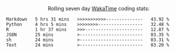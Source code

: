 <!--<p align="center">
  <img width="auto" src ="https://github-readme-stats.vercel.app/api/top-langs/?username=syrkis&layout=compact&hide_border=true&theme=darcula&bg_color=00000000&langs_count=6&hide=jupyter%20notebook,JavaScript,HTML" width = 400>
      <img src ="https://github-readme-streak-stats.herokuapp.com?user=syrkis&theme=darcula&hide_border=true&background=FFFFFF00" width = 400>

</p>-->
<p align="center">Rolling seven day <a href='https://wakatime.com/'> WakaTime</a> coding stats:</p>
<!--START_SECTION:waka-->

```text
Markdown   5 hrs 31 mins   >>>>>>>>>>>--------------   43.92 %
Python     4 hrs 5 mins    >>>>>>>>-----------------   32.48 %
R          1 hr 37 mins    >>>----------------------   12.87 %
JSON       25 mins         >------------------------   03.35 %
sh         24 mins         >------------------------   03.31 %
Text       24 mins         >------------------------   03.20 %
```

<!--END_SECTION:waka-->
